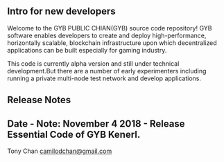 Intro for new developers
------------------------
Welcome to the GYB PUBLIC CHIAN(GYB) source code repository! GYB software enables developers to create and deploy high-performance, horizontally scalable, blockchain infrastructure upon which decentralized applications can be built especially for gaming industry.

This code is currently alpha version and still under technical development.But there are a number of early experimenters including running a private multi-node test network and develop applications.

Release Notes
-----------------
Date - Note: November 4 2018 - Release Essential Code of GYB Kenerl.
------------------------------------------------------------------------


Tony Chan 
camilodchan@gmail.com
